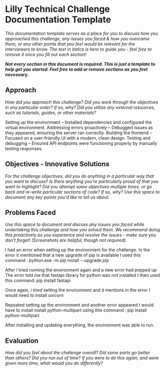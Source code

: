 # Lilly Technical Challenge Documentation Template

*This documentation template serves as a place for you to discuss how you approached this challenge, any issues you faced & how you overcame them, or any other points that you feel would be relevant for the interviewers to know. The text in italics is here to guide you - feel free to remove it once you fill out each section!*

***Not every section in this document is required. This is just a template to help get you started. Feel free to add or remove sections as you feel necessary.***

## Approach
*How did you approach this challenge? Did you work through the objectives in any particular order? If so, why? Did you utilize any external resources, such as tutorials, guides, or other materials?*

Setting up the environment – Installed dependencies and configured the virtual environment.
Addressing errors proactively – Debugged issues as they appeared, ensuring the server ran correctly.
Building the frontend – Focused on a user-friendly UI with a modern, clean design.
Testing and debugging – Ensured API endpoints were functioning properly by manually testing responses.

## Objectives - Innovative Solutions
*For the challenge objectives, did you do anything in a particular way that you want to discuss? Is there anything you're particularly proud of that you want to highlight? Did you attempt some objectives multiple times, or go back and re-write particular sections of code? If so, why? Use this space to document any key points you'd like to tell us about.*



## Problems Faced
*Use this space to document and discuss any issues you faced while undertaking this challenge and how you solved them. We recommend doing this proactively as you experience and resolve the issues - make sure you don't forget! (Screenshots are helpful, though not required)*.


I had an error when setting up the environment for the challenge.
In the error it mentioned that a new upgrade of pip is available
I used this command : python.exe -m pip install --upgrade pip

After I tried running the environment again and a new error had popped up
The error told me that fastapi library for python was not installed
I then used this command: pip install fastapi

Once again, i tried setting the environment and it mentions in the error 
I would need to install uvicorn

Repeated setting up the environment and another error appeared
I would have to install install python-multipart
using this command : pip install python-multipart

After installing and updating everything, the environment was able to run.


## Evaluation
*How did you feel about the challenge overall? Did some parts go better than others? Did you run out of time? If you were to do this again, and were given more time, what would you do differently?*